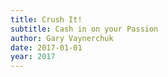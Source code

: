```yaml
---
title: Crush It!
subtitle: Cash in on your Passion
author: Gary Vaynerchuk
date: 2017-01-01
year: 2017
---
```

